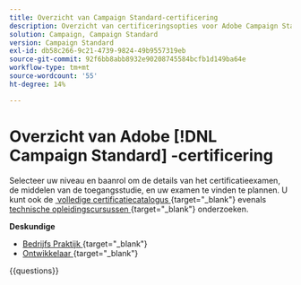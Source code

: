 ```yaml
---
title: Overzicht van Campaign Standard-certificering
description: Overzicht van certificeringsopties voor Adobe Campaign Standard
solution: Campaign, Campaign Standard
version: Campaign Standard
exl-id: db58c266-9c21-4739-9824-49b9557319eb
source-git-commit: 92f6bb8abb8932e90208745584bcfb1d149ba64e
workflow-type: tm+mt
source-wordcount: '55'
ht-degree: 14%

---
```


# Overzicht van Adobe [!DNL Campaign Standard] -certificering

Selecteer uw niveau en baanrol om de details van het certificatieexamen, de middelen van de toegangsstudie, en uw examen te vinden te plannen. U kunt ook de [&#x200B; volledige certificatiecatalogus &#x200B;](https://certification.adobe.com/certifications){target="_blank"}  evenals [&#x200B; technische opleidingscursussen &#x200B;](https://certification.adobe.com/courses/?/courses){target="_blank"}  onderzoeken.

**Deskundige**

* [&#x200B; Bedrijfs Praktijk &#x200B;](https://certification.adobe.com/certification/business-practitioner-expert?%2Fcertification%2Fbusiness-practitioner-expert){target="_blank"}  <!--AD0-E307-->
* [&#x200B; Ontwikkelaar &#x200B;](https://certification.adobe.com/certification/campaign-standard-developer-expert){target="_blank"}  <!--AD0-E306-->

{{questions}}

